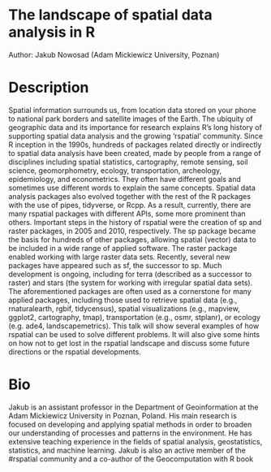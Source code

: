 # The landscape of spatial data analysis in R

Author: Jakub Nowosad (Adam Mickiewicz University, Poznan)

# Description

Spatial information surrounds us, from location data stored on your phone to national park borders and satellite images of the Earth. The ubiquity of geographic data and its importance for research explains R’s long history of supporting spatial data analysis and the growing ‘rspatial’ community.
Since R inception in the 1990s, hundreds of packages related directly or indirectly to spatial data analysis have been created, made by people from a range of disciplines including spatial statistics, cartography, remote sensing, soil science, geomorphometry, ecology, transportation, archeology, epidemiology, and econometrics. They often have different goals and sometimes use different words to explain the same concepts. Spatial data analysis packages also evolved together with the rest of the R packages with the use of pipes, tidyverse, or Rcpp. As a result, currently, there are many rspatial packages with different APIs, some more prominent than others.
Important steps in the history of rspatial were the creation of sp and raster packages, in 2005 and 2010, respectively. The sp package became the basis for hundreds of other packages, allowing spatial (vector) data to be included in a wide range of applied software. The raster package enabled working with large raster data sets. Recently, several new packages have appeared such as sf, the successor to sp. Much development is ongoing, including for terra (described as a successor to raster) and stars (the system for working with irregular spatial data sets). The aforementioned packages are often used as a cornerstone for many applied packages, including those used to retrieve spatial data (e.g., rnaturalearth, rgbif, tidycensus), spatial visualizations (e.g., mapview, ggplot2, cartography, tmap), transportation (e.g., osmr, stplanr), or ecology (e.g. ade4, landscapemetrics).
This talk will show several examples of how rspatial can be used to solve different problems. It will also give some hints on how not to get lost in the rspatial landscape and discuss some future directions or the rspatial developments.

# Bio

Jakub is an assistant professor in the Department of Geoinformation at the Adam Mickiewicz University in Poznan, Poland. His main research is focused on developing and applying spatial methods in order to broaden our understanding of processes and patterns in the environment. He has extensive teaching experience in the fields of spatial analysis, geostatistics, statistics, and machine learning. Jakub is also an active member of the #rspatial community and a co-author of the Geocomputation with R book
